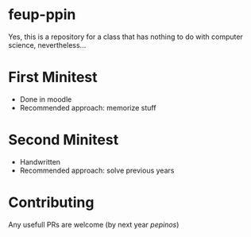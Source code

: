 # feup-ppin
Yes, this is a repository for a class that has nothing to do with computer science, nevertheless...



# First Minitest
 * Done in moodle
 * Recommended approach: memorize stuff
 
# Second Minitest
 * Handwritten
 * Recommended approach: solve previous years
 

# Contributing
Any usefull PRs are welcome (by next year _pepinos_)
